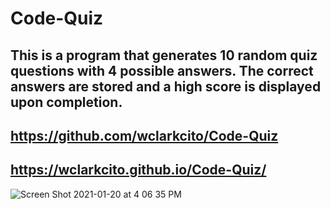 # Code-Quiz

## This is a program that generates 10 random quiz questions with 4 possible answers. The correct answers are stored and a high score is displayed upon completion.

## https://github.com/wclarkcito/Code-Quiz

## https://wclarkcito.github.io/Code-Quiz/

![Screen Shot 2021-01-20 at 4 06 35 PM](https://user-images.githubusercontent.com/73144564/105256400-90c51d00-5b3a-11eb-8ddc-218f979dcccc.png)
